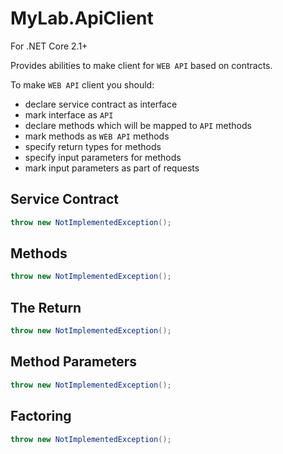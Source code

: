 # MyLab.ApiClient
For .NET Core 2.1+

Provides abilities to make client for `WEB API` based on contracts.

To make `WEB API` client you should:
* declare service contract as interface
* mark interface as `API`
* declare methods which will be mapped to `API` methods
* mark methods as `WEB API` methods
* specify return types for methods
* specify input parameters for methods
* mark input parameters as part of requests

## Service Contract
```C#
throw new NotImplementedException();
```
## Methods
```C#
throw new NotImplementedException();
```
## The Return
```C#
throw new NotImplementedException();
```
## Method Parameters
```C#
throw new NotImplementedException();
```
## Factoring
```C#
throw new NotImplementedException();
```
